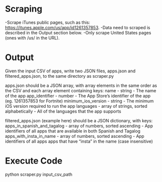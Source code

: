 
Scraping
========
-Scrape iTunes public pages, such as this: https://itunes.apple.com/us/app/id1261357853.
-Data need to scraped is described in the Output section below.
-Only scrape United States pages (ones with /us/ in the URL).

Output
======
Given the input CSV of apps, write two JSON files, apps.json and filtered_apps.json, to the same directory as scraper.py

apps.json should be a JSON array, with array elements in the same order as the CSV and each array element containing keys:
name - string - The name of the app
app_identifier - number - The App Store’s identifier of the app (eg. 1261357853 for Fortnite)
minimum_ios_version - string - The minimum iOS version required to run the app
languages - array of strings, sorted alphabetically - All of the languages that the app supports

filtered_apps.json (example here) should be a JSON dictionary, with keys:
apps_in_spanish_and_tagalog - array of numbers, sorted ascending - App identifiers of all apps that are available in both Spanish and Tagalog
apps_with_insta_in_name - array of numbers, sorted ascending - App identifiers of all apps apps that have “insta” in the name (case insensitive)

Execute Code
============
python scraper.py input_csv_path 
